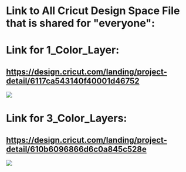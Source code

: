 # Link to All Cricut Design Space File that is shared for "everyone":

# Link for 1_Color_Layer:
## https://design.cricut.com/landing/project-detail/6117ca543140f40001d46752

<img src="https://github.com/GadgetAngel/Cricut_Voron_Logos/blob/main/images/Cricut_Voron2.4Logo_BackPanel_1Layer.png?raw=true" />

# Link for 3_Color_Layers:
## https://design.cricut.com/landing/project-detail/610b6096866d6c0a845c528e

<img src="https://github.com/GadgetAngel/Cricut_Voron_Logos/blob/main/images/Cricut_Voron2.4Logo_BackPanel_3Layers.png?raw=true" />
